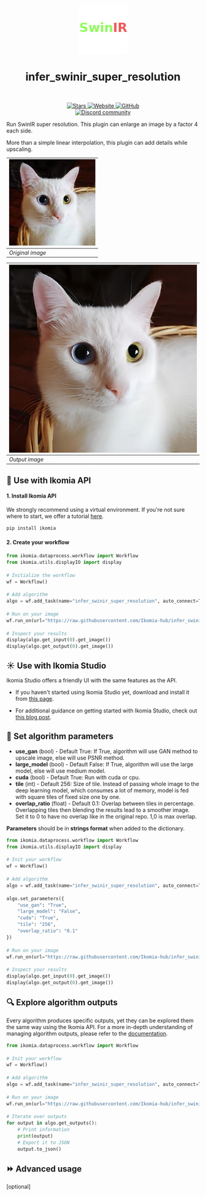 <div align="center">
  <img src="https://raw.githubusercontent.com/Ikomia-hub/infer_swinir_super_resolution/main/icons/swinir.png" alt="Algorithm icon">
  <h1 align="center">infer_swinir_super_resolution</h1>
</div>
<br />
<p align="center">
    <a href="https://github.com/Ikomia-hub/swinir_super_resolution">
        <img alt="Stars" src="https://img.shields.io/github/stars/Ikomia-hub/swinir_super_resolution">
    </a>
    <a href="https://app.ikomia.ai/hub/">
        <img alt="Website" src="https://img.shields.io/website/http/app.ikomia.ai/en.svg?down_color=red&down_message=offline&up_message=online">
    </a>
    <a href="https://github.com/Ikomia-hub/swinir_super_resolution/blob/main/LICENSE">
        <img alt="GitHub" src="https://img.shields.io/github/license/Ikomia-hub/swinir_super_resolution.svg?color=blue">
    </a>    
    <br>
    <a href="https://discord.com/invite/82Tnw9UGGc">
        <img alt="Discord community" src="https://img.shields.io/badge/Discord-white?style=social&logo=discord">
    </a> 
</p>

Run SwinIR super resolution. This plugin can enlarge an image by a factor 4 each side.

More than a simple linear interpolation, this plugin can add details while upscaling.

| ![Low res cat](https://raw.githubusercontent.com/Ikomia-hub/infer_swinir_super_resolution/main/icons/cat.jpeg "Before")  |
|:-------------------------------------------------------------------------------------------------------------------------|
| *Original image*                                                                                                         |

| ![High res cat](https://raw.githubusercontent.com/Ikomia-hub/infer_swinir_super_resolution/main/icons/cat_x4.jpeg "After") |
|:---------------------------------------------------------------------------------------------------------------------------|
| *Output image*                                                                                                             |

## :rocket: Use with Ikomia API

#### 1. Install Ikomia API

We strongly recommend using a virtual environment. If you're not sure where to start, we offer a tutorial [here](https://www.ikomia.ai/blog/a-step-by-step-guide-to-creating-virtual-environments-in-python).

```sh
pip install ikomia
```

#### 2. Create your workflow

```python
from ikomia.dataprocess.workflow import Workflow
from ikomia.utils.displayIO import display

# Initialize the workflow
wf = Workflow()

# Add algorithm
algo = wf.add_task(name="infer_swinir_super_resolution", auto_connect=True)
   
# Run on your image
wf.run_on(url="https://raw.githubusercontent.com/Ikomia-hub/infer_swinir_super_resolution/main/icons/cat.jpeg")

# Inspect your results
display(algo.get_input(0).get_image())
display(algo.get_output(0).get_image())
```

## :sunny: Use with Ikomia Studio

Ikomia Studio offers a friendly UI with the same features as the API.

- If you haven't started using Ikomia Studio yet, download and install it from [this page](https://www.ikomia.ai/studio).

- For additional guidance on getting started with Ikomia Studio, check out [this blog post](https://www.ikomia.ai/blog/how-to-get-started-with-ikomia-studio).


## :pencil: Set algorithm parameters

- **use_gan** (bool) - Default True: If True, algorithm will use GAN method to upscale image, else will use PSNR method.    
- **large_model** (bool) - Default False: If True, algorithm will use the large model, else will use medium model.
- **cuda** (bool) - Default True: Run with cuda or cpu.
- **tile** (int) - Default 256: Size of tile. Instead of passing whole image to the deep learning model, which consumes 
a lot of memory, model is fed with square tiles of fixed size one by one.
- **overlap_ratio** (float) - Default 0.1: Overlap between tiles in percentage. Overlapping tiles then blending the 
results lead to a smoother image. Set it to 0 to have no overlap like in the original repo. 1,0 is max overlap.

**Parameters** should be in **strings format**  when added to the dictionary.


```python
from ikomia.dataprocess.workflow import Workflow
from ikomia.utils.displayIO import display

# Init your workflow
wf = Workflow()

# Add algorithm
algo = wf.add_task(name="infer_swinir_super_resolution", auto_connect=True)

algo.set_parameters({
    "use_gan": "True",
    "large_model": "False",
    "cuda": "True",
    "tile": "256",
    "overlap_ratio": "0.1"
})

# Run on your image  
wf.run_on(url="https://raw.githubusercontent.com/Ikomia-hub/infer_swinir_super_resolution/main/icons/cat.jpeg")

# Inspect your results
display(algo.get_input(0).get_image())
display(algo.get_output(0).get_image())

```

## :mag: Explore algorithm outputs

Every algorithm produces specific outputs, yet they can be explored them the same way using the Ikomia API. For a more in-depth understanding of managing algorithm outputs, please refer to the [documentation](https://ikomia-dev.github.io/python-api-documentation/advanced_guide/IO_management.html).

```python
from ikomia.dataprocess.workflow import Workflow

# Init your workflow
wf = Workflow()

# Add algorithm
algo = wf.add_task(name="infer_swinir_super_resolution", auto_connect=True)

# Run on your image  
wf.run_on(url="https://raw.githubusercontent.com/Ikomia-hub/infer_swinir_super_resolution/main/icons/cat.jpeg")

# Iterate over outputs
for output in algo.get_outputs():
    # Print information
    print(output)
    # Export it to JSON
    output.to_json()
```

## :fast_forward: Advanced usage 

[optional]